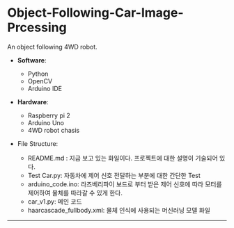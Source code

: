 # Object-Following-Car-Image-Prcessing
An object following 4WD robot.

* **Software**:
   - Python 
   - OpenCV
   - Arduino IDE
   
* **Hardware**:
   - Raspberry pi 2
   - Arduino Uno
   - 4WD robot chasis

* File Structure:
   - README.md : 지금 보고 있는 화일이다. 프로젝트에 대한 설명이 기술되어 있다.
   - Test Car.py: 자동차에 제어 신호 전달하는 부분에 대한 간단한 Test
   - arduino_code.ino: 라즈베리파이 보드로 부터 받은 제어 신호에 따라 모터를 제어하여 물체를 따라갈 수 있게 한다.
   - car_v1.py: 메인 코드
   - haarcascade_fullbody.xml: 물체 인식에 사용되는 머신러닝 모델 화일

*  *  *
